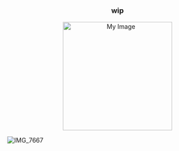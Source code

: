 <br><br>
<h3 align="center">wip</h3>


<p align="center"> <img src="https://files.catbox.moe/uey5fv.png" alt="My Image" width="250" height="247">
  
![IMG_7667](https://github.com/user-attachments/assets/57b85ec7-20ff-40b3-8846-bb8ebaaf8fd5)

